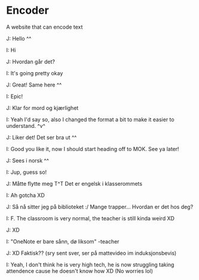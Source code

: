 # Encoder
A website that can encode text

J: Hello ^^

I: Hi

J: Hvordan går det?

I: It's going pretty okay

J: Great! Same here ^^

I: Epic!

J: Klar for mord og kjærlighet

I: Yeah I'd say so, also I changed the format a bit to make it easier to understand. ^v^

J: Liker det! Det ser bra ut ^^

I: Good you like it, now I should start heading off to MOK. See ya later!

J: Sees i norsk ^^

I: Jup, guess so!

J: Måtte flytte meg T^T Det er engelsk i klasserommets

I: Ah gotcha XD

J: Så nå sitter jeg på biblioteket :/ Mange trapper... Hvordan er det hos deg?

I: F. The classroom is very normal, the teacher is still kinda weird XD

J: XD

I: "OneNote er bare sånn, dø liksom" -teacher

J: XD Faktisk?? (sry sent sver, ser på mattevideo im induksjonsbevis)

I: Yeah, I don't think he is very high tech, he is now struggling taking attendence cause he doesn't know how  XD (No worries lol)